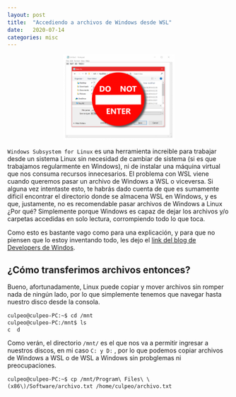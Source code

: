 ```yaml
---
layout: post
title:  "Accediendo a archivos de Windows desde WSL"
date:   2020-07-14
categories: misc
---
```

<p align="center"><img src="/assets/img/wsl.png" alt="NO" width="50%" /></p>

`Windows Subsystem for Linux` es una herramienta increible para trabajar desde un sistema Linux sin necesidad de cambiar de sistema (si es que trabajamos regularmente en Windows), ni de instalar una máquina virtual que nos consuma recursos innecesarios.
El problema con WSL viene cuando queremos pasar un archivo de Windows a WSL o viceversa. Si alguna vez intentaste esto, te habrás dado cuenta de que es sumamente dificil encontrar el directorio donde se almacena WSL en Windows, y es que, justamente, no es recomendable pasar archivos de Windows a Linux ¿Por qué? Simplemente porque Windows es capaz de dejar los archivos y/o carpetas accedidas en solo lectura, corrompiendo todo lo que toca.

Como esto es bastante vago como para una explicación, y para que no piensen que lo estoy inventando todo, les dejo el [link del blog de Developers de Windos](https://devblogs.microsoft.com/commandline/do-not-change-linux-files-using-windows-apps-and-tools/).

## ¿Cómo transferimos archivos entonces?

Bueno, afortunadamente, Linux puede copiar y mover archivos sin romper nada de ningún lado, por lo que simplemente tenemos que navegar hasta nuestro disco desde la consola.

``` console
culpeo@culpeo-PC:~$ cd /mnt
culpeo@culpeo-PC:/mnt$ ls
c  d
```

Como verán, el directorio `/mnt/` es el que nos va a permitir ingresar a nuestros discos, en mi caso `C: y D:` , por lo que podemos copiar archivos de Windows a WSL o de WSL a Windows sin probglemas ni preocupaciones.

``` console
culpeo@culpeo-PC:~$ cp /mnt/Program\ Files\ \(x86\)/Software/archivo.txt /home/culpeo/archivo.txt
```
